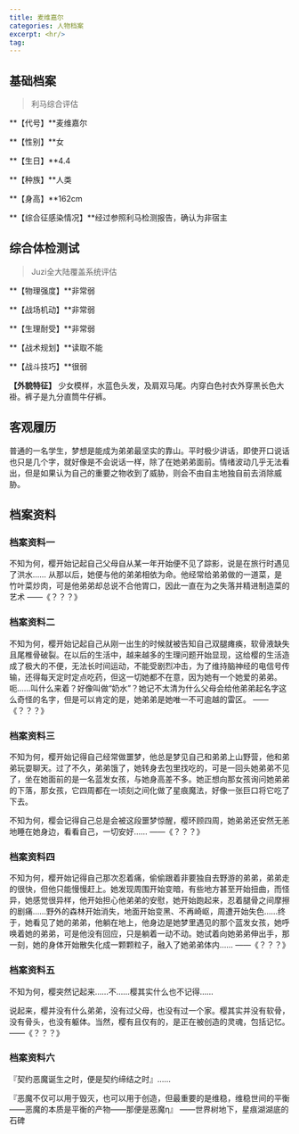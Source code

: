 ```yaml
---
title: 麦维嘉尔
categories: 人物档案
excerpt: <hr/>
tag:
---
```


## 基础档案

> 利马综合评估

**【代号】**麦维嘉尔

**【性别】**女

**【生日】**4.4

**【种族】**人类

**【身高】**162cm

**【综合征感染情况】**经过参照利马检测报告，确认为非宿主

## 综合体检测试

> Juzi全大陆覆盖系统评估

**【物理强度】**非常弱

**【战场机动】**非常弱

**【生理耐受】**非常弱

**【战术规划】**读取不能

**【战斗技巧】**很弱

**【外貌特征】**
少女模样，水蓝色头发，及肩双马尾。内穿白色衬衣外穿黑长色大褂。裤子是九分直筒牛仔裤。

## 客观履历

普通的一名学生，梦想是能成为弟弟最坚实的靠山。平时极少讲话，即使开口说话也只是几个字，就好像是不会说话一样，除了在她弟弟面前。情绪波动几乎无法看出，但是如果认为自己的重要之物收到了威胁，则会不由自主地独自前去消除威胁。

## 档案资料

### 档案资料一
不知为何，樱开始记起自己父母自从某一年开始便不见了踪影，说是在旅行时遇见了洪水……
从那以后，她便与他的弟弟相依为命。他经常给弟弟做的一道菜，是竹叶菜炒肉，可是他弟弟却总说不合他胃口，因此一直在为之失落并精进制造菜的艺术
——《？？？》

### 档案资料二
不知为何，樱开始记起自己从刚一出生的时候就被告知自己双腿瘫痪，软骨液缺失且尾椎骨破裂。在以后的生活中，越来越多的生理问题开始显现，这给樱的生活造成了极大的不便，无法长时间运动，不能受剧烈冲击，为了维持脑神经的电信号传输，还得每天定时定点吃药，但这一切她都不在意，因为她有一个她爱的弟弟。呃……叫什么来着？好像叫做“奶水”？她记不太清为什么父母会给他弟弟起名字这么奇怪的名字，但是可以肯定的是，她弟弟是她唯一不可逾越的雷区。
 ——《？？？》

### 档案资料三
不知为何，樱开始记得自己经常做噩梦，他总是梦见自己和弟弟上山野营，他和弟弟玩耍聊天。过了不久，弟弟饿了，她转身去包里找吃的，可是一回头她弟弟不见了，坐在她面前的是一名蓝发女孩，与她身高差不多。她正想向那女孩询问她弟弟的下落，那女孩，它四周都在一顷刻之间化做了星痕魔法，好像一张巨口将它吃了下去。

不知为何，樱会记得自己总是会被这段噩梦惊醒，樱环顾四周，她弟弟还安然无恙地睡在她身边，看看自己，一切安好……
——《？？？》

### 档案资料四
不知为何，樱开始记得自己那次忍着痛，偷偷跟着非要独自去野游的弟弟，弟弟走的很快，但他只能慢慢赶上。她发现周围开始变暗，有些地方甚至开始扭曲，而怪异，她感觉很异样，他开始担心他弟弟的安慰，她开始跑起来，忍着腿骨之间摩擦的剧痛……野外的森林开始消失，地面开始变黑、不再崎岖，周遭开始失色……终于，她看见了她的弟弟，他躺在地上，他身边是她梦里遇见的那个蓝发女孩，她呼唤着她的弟弟，可是他没有回应，只是躺着一动不动。她试着向她弟弟伸出手，那一刻，她的身体开始散失化成一颗颗粒子，融入了她弟弟体内……
——《？？？》

### 档案资料五
不知为何，樱突然记起来……不……樱其实什么也不记得……

说起来，樱并没有什么弟弟，没有过父母，也没有过一个家。樱其实并没有软骨，没有骨头，也没有躯体。当然，樱有且仅有的，是正在被创造的灵魂，包括记忆。
——《？？？》

### 档案资料六
『契约恶魔诞生之时，便是契约缔结之时』……

『恶魔不仅可以用于毁灭，也可以用于创造，但最重要的是维稳，维稳世间的平衡——恶魔的本质是平衡的产物——那便是恶魔η』
——世界树地下，星痕湖湖底的石碑
